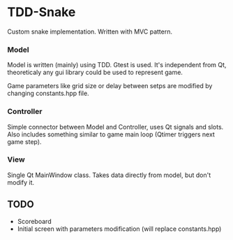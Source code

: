# TDD-Snake

Custom snake implementation. Written with MVC pattern.

### Model
Model is written (mainly) using TDD. Gtest is used. It's independent from Qt,
theoreticaly any gui library could be used to represent game.

Game parameters like grid size or delay between setps are modified by changing constants.hpp file.

### Controller
Simple connector between Model and Controller, uses Qt signals and slots. Also includes
something similar to game main loop (Qtimer triggers next game step).

### View
Single Qt MainWindow class. Takes data directly from model, but don't modify it.

## TODO
 - Scoreboard
 - Initial screen with parameters modification (will replace constants.hpp)
